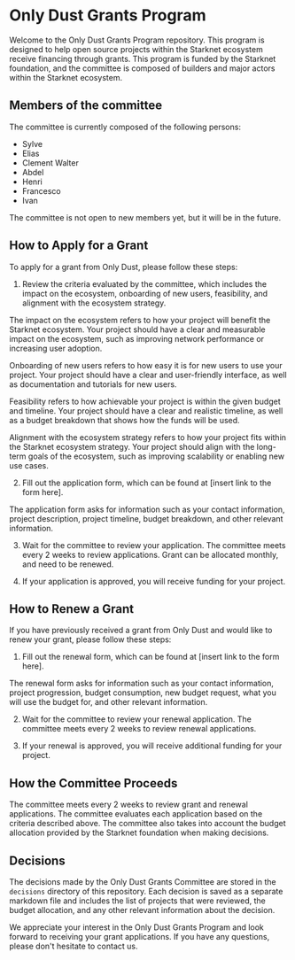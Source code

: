 # Only Dust Grants Program

Welcome to the Only Dust Grants Program repository. This program is designed to help open source projects within the Starknet ecosystem receive financing through grants. This program is funded by the Starknet foundation, and the committee is composed of builders and major actors within the Starknet ecosystem.

## Members of the committee

The committee is currently composed of the following persons:

- Sylve
- Elias
- Clement Walter
- Abdel
- Henri
- Francesco
- Ivan

The committee is not open to new members yet, but it will be in the future.

## How to Apply for a Grant

To apply for a grant from Only Dust, please follow these steps:

1. Review the criteria evaluated by the committee, which includes the impact on the ecosystem, onboarding of new users, feasibility, and alignment with the ecosystem strategy.

The impact on the ecosystem refers to how your project will benefit the Starknet ecosystem. Your project should have a clear and measurable impact on the ecosystem, such as improving network performance or increasing user adoption.

Onboarding of new users refers to how easy it is for new users to use your project. Your project should have a clear and user-friendly interface, as well as documentation and tutorials for new users.

Feasibility refers to how achievable your project is within the given budget and timeline. Your project should have a clear and realistic timeline, as well as a budget breakdown that shows how the funds will be used.

Alignment with the ecosystem strategy refers to how your project fits within the Starknet ecosystem strategy. Your project should align with the long-term goals of the ecosystem, such as improving scalability or enabling new use cases.

2. Fill out the application form, which can be found at [insert link to the form here].

The application form asks for information such as your contact information, project description, project timeline, budget breakdown, and other relevant information.

3. Wait for the committee to review your application. The committee meets every 2 weeks to review applications. Grant can be allocated monthly, and need to be renewed.

4. If your application is approved, you will receive funding for your project.

## How to Renew a Grant

If you have previously received a grant from Only Dust and would like to renew your grant, please follow these steps:

1. Fill out the renewal form, which can be found at [insert link to the form here].

The renewal form asks for information such as your contact information, project progression, budget consumption, new budget request, what you will use the budget for, and other relevant information.

2. Wait for the committee to review your renewal application. The committee meets every 2 weeks to review renewal applications.

3. If your renewal is approved, you will receive additional funding for your project.

## How the Committee Proceeds

The committee meets every 2 weeks to review grant and renewal applications. The committee evaluates each application based on the criteria described above. The committee also takes into account the budget allocation provided by the Starknet foundation when making decisions.

## Decisions

The decisions made by the Only Dust Grants Committee are stored in the `decisions` directory of this repository. Each decision is saved as a separate markdown file and includes the list of projects that were reviewed, the budget allocation, and any other relevant information about the decision.

We appreciate your interest in the Only Dust Grants Program and look forward to receiving your grant applications. If you have any questions, please don't hesitate to contact us.
